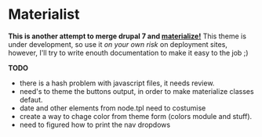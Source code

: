 # Materialist

**This is another attempt to merge drupal 7 and [materialize!](https://www.materializecss.com)**
This theme is under development, so use it *on your own risk* on deployment sites, however, I'll try to write enouth documentation to make it easy to the job ;)

**TODO**
- there is a hash problem with javascript files, it needs review.
- need's to theme the buttons output, in order to make materialize classes defaut.
- date and other elements from node.tpl need to costumise
- create a way to chage color from theme form (colors module and stuff).
- need to figured how to print the nav dropdows




